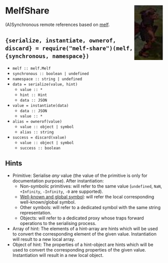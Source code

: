 # MelfShare <img src="kalah.png" align="right" alt="kalah-logo" title="Kalah, the Gnome Illusionist"/>

(A)Synchronous remote references based on [melf](https://www.npmjs.com/package/melf).

## `{serialize, instantiate, ownerof, discard} = require("melf-share")(melf, {synchronous, namespace})`

* `melf :: melf.Melf`
* `synchronous :: boolean | undefined`
* `namespace :: string | undefined`
* `data = serialize(value, hint)`
  * `value :: *`
  * `hint :: Hint`
  * `data :: JSON`
* `value = instantiate(data)`
  * `data :: JSON`
  * `value :: *`
* `alias = ownerof(value)`
  * `value :: object | symbol`
  * `alias :: string`
* `success = discard(value)`
  * `value :: object | symbol`
  * `success :: boolean`

## Hints

* Primitive:
  Serialise *any* value (the value of the primitive is only for documentation purpose).
  After instantiation:
  * Non-symbolic primitives:
    will refer to the same value (`undefined`, `NaN`, `+Infinity`, `-Infinity`, `-0` are supported).
  * [Well-known and global symbol](https://developer.mozilla.org/en-US/docs/Web/JavaScript/Reference/Global_Objects/Symbol):
    will refer the local corresponding well-known/global symbol.
  * Other symbols:
    will refer to a dedicated symbol with the same string representation.
  * Objects:
    will refer to a dedicated proxy whose traps forward operations to the serialising process.
* Array of hint:
  The elements of a hint-array are hints which will be used to convert the corresponding element of the given value.
  Instantiation will result to a new local array.
* Object of hint:
  The properties of a hint-object are hints which will be used to convert the corresponding properties of the given value.
  Instantiation will result in a new local object.
